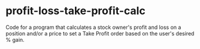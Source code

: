 # profit-loss-take-profit-calc
Code for a program that calculates a stock owner's profit and loss on a position and/or a price to set a Take Profit order based on the user's desired % gain.
